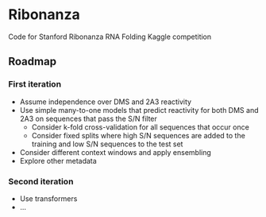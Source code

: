 # Ribonanza

Code for Stanford Ribonanza RNA Folding Kaggle competition

## Roadmap

### First iteration

* Assume independence over DMS and 2A3 reactivity
* Use simple many-to-one models that predict reactivity for both DMS and 2A3 on sequences that pass the S/N filter
    - Consider k-fold cross-validation for all sequences that occur once
    - Consider fixed splits where high S/N sequences are added to the training and low S/N sequences to the test set 
* Consider different context windows and apply ensembling
* Explore other metadata

### Second iteration 

* Use transformers
* ...